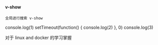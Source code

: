 #### v-show

    全局进行搜索 v-show 


console.log(1)
setTimeout(function() {
    console.log(2)
}, 0)
console.log(3)


对于 linux and docker 的学习掌握